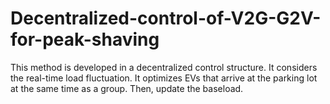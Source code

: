 # Decentralized-control-of-V2G-G2V-for-peak-shaving
This method is developed in a decentralized control structure. It considers the real-time load fluctuation. It optimizes EVs that arrive at the parking lot at the same time as a group. Then, update the baseload.
